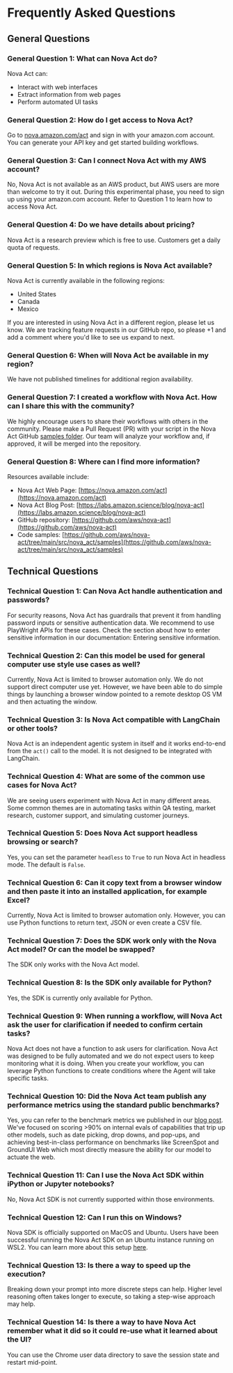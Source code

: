 # Frequently Asked Questions

## General Questions

### General Question 1: What can Nova Act do?
Nova Act can:

* Interact with web interfaces
* Extract information from web pages
* Perform automated UI tasks

### General Question 2: How do I get access to Nova Act?
Go to [nova.amazon.com/act](https://nova.amazon.com/act) and sign in with your amazon.com account. You can generate your API key and get started building workflows.

### General Question 3: Can I connect Nova Act with my AWS account?
No, Nova Act is not available as an AWS product, but AWS users are more than welcome to try it out. During this experimental phase, you need to sign up using your amazon.com account. Refer to Question 1 to learn how to access Nova Act. 

### General Question 4: Do we have details about pricing?
Nova Act is a research preview which is free to use. Customers get a daily quota of requests.

### General Question 5: In which regions is Nova Act available?
Nova Act is currently available in the following regions:

  - United States
  - Canada
  - Mexico
  
If you are interested in using Nova Act in a different region, please let us know. We are tracking feature requests in our GitHub repo, so please +1 and add a comment where you'd like to see us expand to next.

### General Question 6: When will Nova Act be available in my region?
We have not published timelines for additional region availability.

### General Question 7: I created a workflow with Nova Act. How can I share this with the community?
We highly encourage users to share their workflows with others in the community. Please make a Pull Request (PR) with your script in the Nova Act GitHub [samples folder](https://github.com/aws/nova-act/tree/main/src/nova_act/samples). Our team will analyze your workflow and, if approved, it will be merged into the repository.

### General Question 8: Where can I find more information?
Resources available include:

* Nova Act Web Page: [https://nova.amazon.com/act](https://nova.amazon.com/act)
* Nova Act Blog Post: [https://labs.amazon.science/blog/nova-act](https://labs.amazon.science/blog/nova-act)
* GitHub repository: [https://github.com/aws/nova-act](https://github.com/aws/nova-act)
* Code samples: [https://github.com/aws/nova-act/tree/main/src/nova_act/samples](https://github.com/aws/nova-act/tree/main/src/nova_act/samples)

## Technical Questions

### Technical Question 1: Can Nova Act handle authentication and passwords?
For security reasons, Nova Act has guardrails that prevent it from handling password inputs or sensitive authentication data. We recommend to use PlayWright APIs for these cases. Check the section about how to enter sensitive information in our documentation: Entering sensitive information.

### Technical Question 2: Can this model be used for general computer use style use cases as well?
Currently, Nova Act is limited to browser automation only. We do not support direct computer use yet. However, we have been able to do simple things by launching a browser window pointed to a remote desktop OS VM and then actuating the window. 

### Technical Question 3: Is Nova Act compatible with LangChain or other tools?
Nova Act is an independent agentic system in itself and it works end-to-end from the `act()` call to the model. It is not designed to be integrated with LangChain.

### Technical Question 4: What are some of the common use cases for Nova Act?
We are seeing users experiment with Nova Act in many different areas. Some common themes are in automating tasks within QA testing, market research, customer support, and simulating customer journeys.

### Technical Question 5: Does Nova Act support headless browsing or search?
Yes, you can set the parameter `headless` to `True` to run Nova Act in headless mode. The default is `False`.

### Technical Question 6: Can it copy text from a browser window and then paste it into an installed application, for example Excel?
Currently, Nova Act is limited to browser automation only. However, you can use Python functions to return text, JSON or even create a CSV file.

### Technical Question 7: Does the SDK work only with the Nova Act model? Or can the model be swapped?
The SDK only works with the Nova Act model.

### Technical Question 8: Is the SDK only available for Python?
Yes, the SDK is currently only available for Python.

### Technical Question 9: When running a workflow, will Nova Act ask the user for clarification if needed to confirm certain tasks?
Nova Act does not have a function to ask users for clarification. Nova Act was designed to be fully automated and we do not expect users to keep monitoring what it is doing. When you create your workflow, you can leverage Python functions to create conditions where the Agent will take specific tasks.

### Technical Question 10: Did the Nova Act team publish any performance metrics using the standard public benchmarks?
Yes, you can refer to the benchmark metrics we published in our [blog post](https://labs.amazon.science/blog/nova-act). We've focused on scoring >90% on internal evals of capabilities that trip up other models, such as date picking, drop downs, and pop-ups, and achieving best-in-class performance on benchmarks like ScreenSpot and GroundUI Web which most directly measure the ability for our model to actuate the web.

### Technical Question 11: Can I use the Nova Act SDK within iPython or Jupyter notebooks?
No, Nova Act SDK is not currently supported within those environments.

### Technical Question 12: Can I run this on Windows?
Nova SDK is officially supported on MacOS and Ubuntu. Users have been successful running the Nova Act SDK on an Ubuntu instance running on WSL2. You can learn more about this setup [here](https://documentation.ubuntu.com/wsl/en/latest/howto/install-ubuntu-wsl2/).

### Technical Question 13: Is there a way to speed up the execution?
Breaking down your prompt into more discrete steps can help. Higher level reasoning often takes longer to execute, so taking a step-wise approach may help.

### Technical Question 14: Is there a way to have Nova Act remember what it did so it could re-use what it learned about the UI?
You can use the Chrome user data directory to save the session state and restart mid-point.


